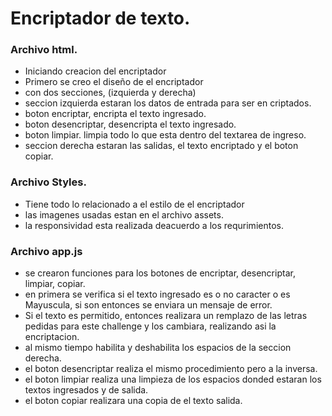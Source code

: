 # Encriptador de texto.

### Archivo html.
- Iniciando creacion del encriptador
- Primero se creo el diseño de el encriptador
- con dos secciones, (izquierda y derecha)
- seccion izquierda estaran los datos de entrada para ser en criptados.
- boton encriptar, encripta el texto ingresado.
- boton desencriptar, desencripta el texto ingresado.
- boton limpiar. limpia todo lo que esta dentro del textarea de ingreso.
- seccion derecha estaran las salidas, el texto encriptado y el boton copiar.

### Archivo Styles.
- Tiene todo lo relacionado a el estilo de el encriptador
- las imagenes usadas estan en el archivo assets.
- la responsividad esta realizada deacuerdo a los requrimientos.

### Archivo app.js
- se crearon funciones para los botones de encriptar, desencriptar, limpiar, copiar.
- en primera se verifica si el texto ingresado es o no caracter o es Mayuscula, si son entonces se enviara un mensaje de error.
- Si el texto es permitido, entonces realizara un remplazo de las letras pedidas para este challenge y los cambiara, realizando asi la encriptacion.
- al mismo tiempo habilita y deshabilita los espacios de la seccion derecha.
- el boton desencriptar realiza el mismo procedimiento pero a la inversa.
- el boton limpiar realiza una limpieza de los espacios donded estaran los textos ingresados y de salida.
- el boton copiar realizara una copia de el texto salida.
